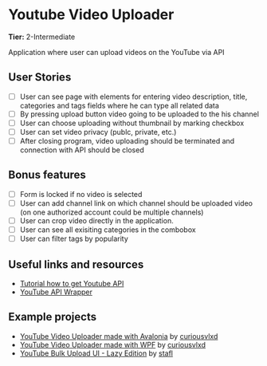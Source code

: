 # Youtube Video Uploader

**Tier:** 2-Intermediate

Application where user can upload videos on the YouTube via API

## User Stories

-   [ ] User can see page with elements for entering video description, title, categories and tags fields where he can type all related data
-   [ ] By pressing upload button video going to be uploaded to the his channel
-   [ ] User can choose uploading without thumbnail by marking checkbox
-   [ ] User can set video privacy (publc, private, etc.)
-   [ ] After closing program, video uploading should be terminated and connection with API should be closed

## Bonus features

-   [ ] Form is locked if no video is selected
-   [ ] User can add channel link on which channel should be uploaded video (on one authorized account could be multiple channels)
-   [ ] User can crop video directly in the application.
-   [ ] User can see all exisiting categories in the combobox
-   [ ] User can filter tags by popularity

## Useful links and resources

-   [Tutorial how to get Youtube API](https://blog.hubspot.com/website/how-to-get-youtube-api-key)
-   [YouTube API Wrapper](https://github.com/yulian-titov/youtube-mass-uploader)

## Example projects

-   [YouTube Video Uploader made with Avalonia](https://github.com/curiousvlxd/YouTube-Video-Uploader-Avalonia) by [curiousvlxd](https://github.com/curiousvlxd)
-   [YouTube Video Uploader made with WPF](https://github.com/curiousvlxd/YouTube-Video-Uploader-WPF) by [curiousvlxd](https://github.com/curiousvlxd)
-   [YouTube Bulk Upload UI - Lazy Edition](https://github.com/staafl/youtube-bulk-upload-ui) by [stafl](https://github.com/staafl)
